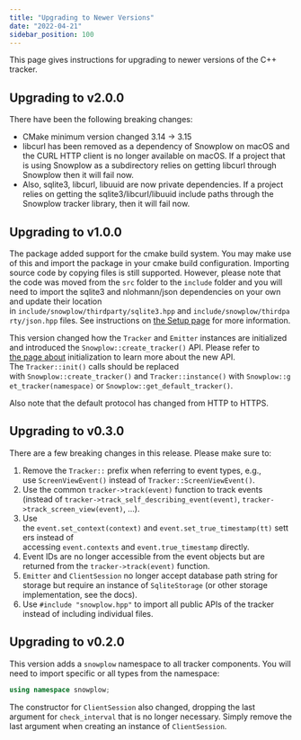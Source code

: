 ```yaml
---
title: "Upgrading to Newer Versions"
date: "2022-04-21"
sidebar_position: 100
---
```


This page gives instructions for upgrading to newer versions of the C++ tracker.

## Upgrading to v2.0.0

There have been the following breaking changes:

* CMake minimum version changed 3.14 -> 3.15
* libcurl has been removed as a dependency of Snowplow on macOS and the CURL HTTP client is no longer available on macOS. If a project that is using Snowplow as a subdirectory relies on getting libcurl through Snowplow then it will fail now.
* Also, sqlite3, libcurl, libuuid are now private dependencies. If a project relies on getting the sqlite3/libcurl/libuuid include paths through the Snowplow tracker library, then it will fail now.

## Upgrading to v1.0.0

The package added support for the cmake build system. You may make use of this and import the package in your cmake build configuration. Importing source code by copying files is still supported. However, please note that the code was moved from the `src` folder to the `include` folder and you will need to import the sqlite3 and nlohmann/json dependencies on your own and update their location in `include/snowplow/thirdparty/sqlite3.hpp` and `include/snowplow/thirdparty/json.hpp` files. See instructions on [the Setup page](/docs/sources/trackers/c-tracker/setup/index.md) for more information.

This version changed how the `Tracker` and `Emitter` instances are initialized and introduced the `Snowplow::create_tracker()` API. Please refer to [the page about](/docs/sources/trackers/c-tracker/initialisation/index.md) initialization to learn more about the new API. The `Tracker::init()` calls should be replaced with `Snowplow::create_tracker()` and `Tracker::instance()` with `Snowplow::get_tracker(namespace)` or `Snowplow::get_default_tracker()`.

Also note that the default protocol has changed from HTTP to HTTPS.

## Upgrading to v0.3.0

There are a few breaking changes in this release. Please make sure to:

1. Remove the `Tracker::` prefix when referring to event types, e.g., use `ScreenViewEvent()` instead of `Tracker::ScreenViewEvent()`.
2. Use the common `tracker->track(event)` function to track events (instead of `tracker->track_self_describing_event(event)`, `tracker->track_screen_view(event)`, ...).
3. Use the `event.set_context(context)` and `event.set_true_timestamp(tt)` setters instead of accessing `event.contexts` and `event.true_timestamp` directly.
4. Event IDs are no longer accessible from the event objects but are returned from the `tracker->track(event)` function.
5. `Emitter` and `ClientSession` no longer accept database path string for storage but require an instance of `SqliteStorage` (or other storage implementation, see the docs).
6. Use `#include "snowplow.hpp"` to import all public APIs of the tracker instead of including individual files.

## Upgrading to v0.2.0

This version adds a `snowplow` namespace to all tracker components. You will need to import specific or all types from the namespace:

```cpp
using namespace snowplow;
```

The constructor for `ClientSession` also changed, dropping the last argument for `check_interval` that is no longer necessary. Simply remove the last argument when creating an instance of `ClientSession`.
